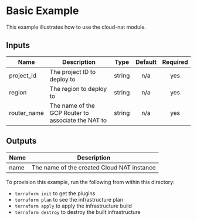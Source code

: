 # Basic Example

This example illustrates how to use the cloud-nat module.

[^]: (autogen_docs_start)

## Inputs

| Name | Description | Type | Default | Required |
|------|-------------|:----:|:-----:|:-----:|
| project\_id | The project ID to deploy to | string | n/a | yes |
| region | The region to deploy to | string | n/a | yes |
| router\_name | The name of the GCP Router to associate the NAT to | string | n/a | yes |

## Outputs

| Name | Description |
|------|-------------|
| name | The name of the created Cloud NAT instance |

[^]: (autogen_docs_end)

To provision this example, run the following from within this directory:

- `terraform init` to get the plugins
- `terraform plan` to see the infrastructure plan
- `terraform apply` to apply the infrastructure build
- `terraform destroy` to destroy the built infrastructure